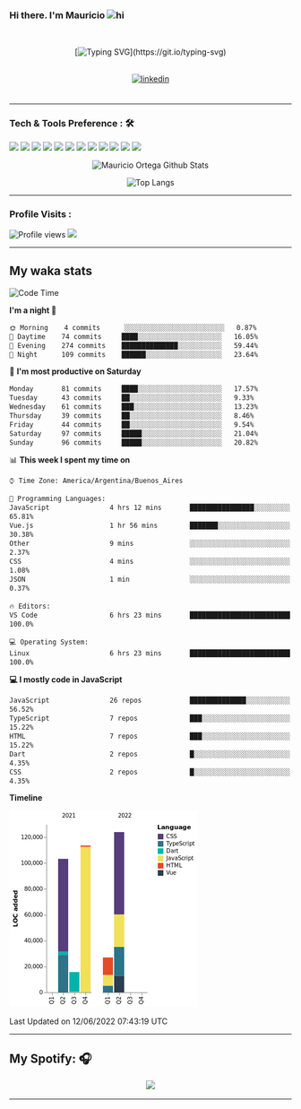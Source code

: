 ### Hi there. I'm Mauricio <img src="https://user-images.githubusercontent.com/1303154/88677602-1635ba80-d120-11ea-84d8-d263ba5fc3c0.gif" width="28px" alt="hi">
<br /> 

<div align="center">
  
[![Typing SVG](https://readme-typing-svg.herokuapp.com?size=25&duration=7000&center=true&vCenter=true&width=650&height=40&lines=WELCOME!;My+name+is+Mauricio+Ortega...;I+am+a+Front-End+Developer...;I+hope+you+find+what+you+are+looking+for...;You+have+my+contact+information...;MAY+THE+FORCE+BE+WITH+YOU...)](https://git.io/typing-svg)

</div>
  
<br />

<div align="center">
  
<a href="https://www.linkedin.com/in/mauricio-sebasti%C3%A1n-ortega-71b43788/" target="_blank">
<img src=https://img.shields.io/badge/linkedin-%231E77B5.svg?&style=for-the-badge&logo=linkedin&logoColor=white alt=linkedin style="margin-bottom: 5px;" />
</a>
  
</div>

<br />



<!--
**Nekzus/Nekzus** is a ✨ _special_ ✨ repository because its `README.md` (this file) appears on your GitHub profile.

Here are some ideas to get you started:

- 🔭 I’m currently working on ...
- 🌱 I’m currently learning ...
- 👯 I’m looking to collaborate on ...
- 🤔 I’m looking for help with ...
- 💬 Ask me about ...
- 📫 How to reach me: ...
- 😄 Pronouns: ...
- ⚡ Fun fact: ...
-->

---

### Tech & Tools Preference : 🛠

<img src = "https://img.shields.io/badge/-HTML5-E34F26?style=flat&logo=html5&logoColor=white"> <img src = "https://img.shields.io/badge/-CSS3-1572B6?style=flat&logo=css3&logoColor=white">
<img src="https://img.shields.io/badge/-Bootstrap-563D7C?style=flat&logo=bootstrap&logoColor=white">
<img src="https://img.shields.io/badge/-JavaScript-eed718?style=flat&logo=javascript&logoColor=ffffff">
<img src="https://img.shields.io/badge/-Sass-cc6699?style=flat&logo=sass&logoColor=ffffff">
<img src="https://img.shields.io/badge/-React-000000?style=flat&logo=react&logoColor=00c8ff">
<img src="https://img.shields.io/badge/-Node.js-3C873A?style=flat&logo=Node.js&logoColor=white">
<img src="https://img.shields.io/badge/-Firebase-FFA611?style=flat&logo=firebase&logoColor=FFFFFF">
<img src="http://img.shields.io/badge/-Git-F1502F?style=flat&logo=git&logoColor=FFFFFF">
<img src="http://img.shields.io/badge/-Github-000000?style=flat&logo=github&logoColor=FFFFFF">
<img src="http://img.shields.io/badge/-VS%20Code-007ACC?style=flat&logo=visual%20studio%20code&logoColor=white">
<img src="http://img.shields.io/badge/-Vercel-black?style=flat&logo=vercel&logoColor=white">

<div align="center">
  
![Mauricio Ortega Github Stats](https://github-readme-stats.vercel.app/api?username=Nekzus&show_icons=true&title_color=fff&icon_color=79ff97&text_color=9f9f9f&bg_color=151515)

![Top Langs](https://github-readme-stats.vercel.app/api/top-langs/?username=Nekzus&hide=css,html&layout=compact&title_color=fff&icon_color=79ff97&text_color=9f9f9f&bg_color=151515)

</div>
  
---

### Profile Visits :
  
![Profile views](https://gpvc.arturio.dev/Nekzus)  <img src="https://img.shields.io/github/followers/Nekzus?label=Follow" style=" float:left, margin-right:10px" />

---


## My waka stats
<!--START_SECTION:waka-->
![Code Time](http://img.shields.io/badge/Code%20Time-944%20hrs%2029%20mins-blue)

**I'm a night 🦉** 

```text
🌞 Morning    4 commits      ░░░░░░░░░░░░░░░░░░░░░░░░░   0.87% 
🌆 Daytime    74 commits     ████░░░░░░░░░░░░░░░░░░░░░   16.05% 
🌃 Evening    274 commits    ██████████████░░░░░░░░░░░   59.44% 
🌙 Night      109 commits    ██████░░░░░░░░░░░░░░░░░░░   23.64%

```
📅 **I'm most productive on Saturday** 

```text
Monday       81 commits     ████░░░░░░░░░░░░░░░░░░░░░   17.57% 
Tuesday      43 commits     ██░░░░░░░░░░░░░░░░░░░░░░░   9.33% 
Wednesday    61 commits     ███░░░░░░░░░░░░░░░░░░░░░░   13.23% 
Thursday     39 commits     ██░░░░░░░░░░░░░░░░░░░░░░░   8.46% 
Friday       44 commits     ██░░░░░░░░░░░░░░░░░░░░░░░   9.54% 
Saturday     97 commits     █████░░░░░░░░░░░░░░░░░░░░   21.04% 
Sunday       96 commits     █████░░░░░░░░░░░░░░░░░░░░   20.82%

```


📊 **This week I spent my time on** 

```text
⌚︎ Time Zone: America/Argentina/Buenos_Aires

💬 Programming Languages: 
JavaScript               4 hrs 12 mins       ████████████████░░░░░░░░░   65.81% 
Vue.js                   1 hr 56 mins        ███████░░░░░░░░░░░░░░░░░░   30.38% 
Other                    9 mins              ░░░░░░░░░░░░░░░░░░░░░░░░░   2.37% 
CSS                      4 mins              ░░░░░░░░░░░░░░░░░░░░░░░░░   1.08% 
JSON                     1 min               ░░░░░░░░░░░░░░░░░░░░░░░░░   0.37%

🔥 Editors: 
VS Code                  6 hrs 23 mins       █████████████████████████   100.0%

💻 Operating System: 
Linux                    6 hrs 23 mins       █████████████████████████   100.0%

```

**💻 I mostly code in JavaScript** 

```text
JavaScript               26 repos            ██████████████░░░░░░░░░░░   56.52% 
TypeScript               7 repos             ███░░░░░░░░░░░░░░░░░░░░░░   15.22% 
HTML                     7 repos             ███░░░░░░░░░░░░░░░░░░░░░░   15.22% 
Dart                     2 repos             █░░░░░░░░░░░░░░░░░░░░░░░░   4.35% 
CSS                      2 repos             █░░░░░░░░░░░░░░░░░░░░░░░░   4.35%

```


**Timeline**

![Chart not found](https://raw.githubusercontent.com/Nekzus/Nekzus/main/charts/bar_graph.png) 


 Last Updated on 12/06/2022 07:43:19 UTC
<!--END_SECTION:waka-->

---
## My Spotify: 🎧

<div align="center"><img src="https://spotify-github-profile.vercel.app/api/view?uid=11169970531&cover_image=true&theme=default" /></div>

---
